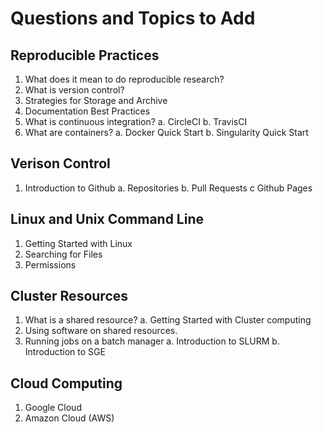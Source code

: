 # Questions and Topics to Add

## Reproducible Practices

 1. What does it mean to do reproducible research?
 2. What is version control?
 3. Strategies for Storage and Archive
 4. Documentation Best Practices
 5. What is continuous integration?
   a. CircleCI
   b. TravisCI
 6. What are containers?
   a. Docker Quick Start
   b. Singularity Quick Start

## Verison Control
 1. Introduction to Github
   a. Repositories
   b. Pull Requests
   c  Github Pages


## Linux and Unix Command Line

 1. Getting Started with Linux
 2. Searching for Files
 3. Permissions

## Cluster Resources

 1. What is a shared resource?
   a. Getting Started with Cluster computing
 2. Using software on shared resources.
 3. Running jobs on a batch manager
   a. Introduction to SLURM
   b. Introduction to SGE


## Cloud Computing

 1. Google Cloud
 2. Amazon Cloud (AWS)
